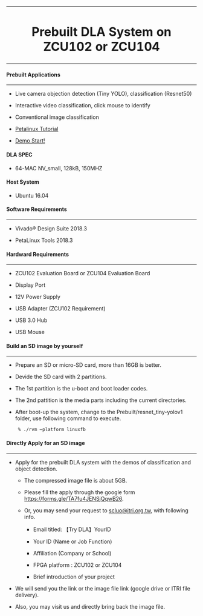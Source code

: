 <table>
<tr>
<td colspan="2" align="center"><h1>Prebuilt DLA System on ZCU102 or ZCU104</h1>
</td>
</tr>
</table>


#### Prebuilt Applications
------------------


*  Live camera objection detection (Tiny YOLO), classification (Resnet50)

*  Interactive video classification, click mouse to identify

*  Conventional image classification

*  [Petalinux Tutorial](./doc/Petalinux%20Tutorial/petalinux_tutorial.pdf)

*  [Demo Start!](./doc/Demo%20Start!/Demo%20Start.pdf)

#### DLA SPEC
*  64-MAC NV_small, 128kB, 150MHZ
#### Host System
*  Ubuntu 16.04

#### Software Requirements
--------------------------

*  Vivado&reg; Design Suite 2018.3

*  PetaLinux Tools 2018.3

#### Hardward Requirements
--------------------------

*  ZCU102 Evaluation Board or ZCU104 Evaluation Board

*  Display Port

*  12V Power Supply

*  USB Adapter (ZCU102 Requirement)

*  USB 3.0 Hub

*  USB Mouse

#### Build an SD image by yourself
----------

* Prepare an SD or micro-SD card, more than 16GB is better.
* Devide the SD card with 2 partitions.
* The 1st partition is the u-boot and boot loader codes.
* The 2nd pattition is the media parts including the current directories.
* After boot-up the system, change to the Prebuilt/resnet_tiny-yolov1 folder, use following command to execute.

       % ./rvm –platform linuxfb
 

#### Directly Apply for an SD image
-------------------------------------------

*  Apply for the prebuilt DLA system with the demos of classification and object detection.

    * The compressed image file is about 5GB.

    * Please fill the apply through the google form https://forms.gle/TA7fu4JENSjQqwB26.

    * Or, you may send your request to scluo@itri.org.tw, with following info.

      *  Email titled: 【Try DLA】YourID 

      *  Your ID  (Name or Job Function)

      *  Affiliation (Company or School) 

      *  FPGA platform : ZCU102 or ZCU104 

      *  Brief introduction of your project

  *  We will send you the link or the image file link (google drive or ITRI file delivery).

  *  Also, you may visit us and directly bring back the image file.


